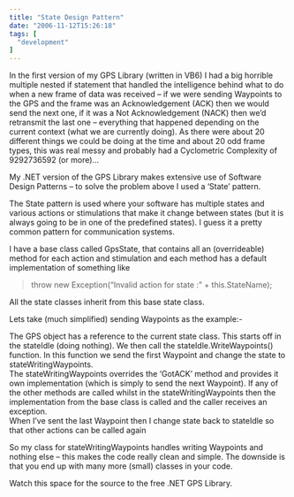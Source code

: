 ```yaml
---
title: "State Design Pattern"
date: "2006-11-12T15:26:18"
tags: [
  "development"
]
---
```

In the first version of my GPS Library (written in VB6) I had a big horrible multiple nested if statement that handled the intelligence behind what to do when a new frame of data was received – if we were sending Waypoints to the GPS and the frame was an Acknowledgement (ACK) then we would send the next one, if it was a Not Acknowledgement (NACK) then we’d retransmit the last one – everything that happened depending on the current context (what we are currently doing). As there were about 20 different things we could be doing at the time and about 20 odd frame types, this was real messy and probably had a Cyclometric Complexity of 9292736592 (or more)…

My .NET version of the GPS Library makes extensive use of Software Design Patterns – to solve the problem above I used a ‘State’ pattern.

The State pattern is used where your software has multiple states and various actions or stimulations that make it change between states (but it is always going to be in one of the predefined states). I guess it a pretty common pattern for communication systems.

I have a base class called GpsState, that contains all an (overrideable) method for each action and stimulation and each method has a default implementation of something like

> throw new Exception(“Invalid action for state :” + this.StateName);

All the state classes inherit from this base state class.

Lets take (much simplified) sending Waypoints as the example:-

The GPS object has a reference to the current state class. This starts off in the stateIdle (doing nothing). We then call the stateIdle.WriteWaypoints() function. In this function we send the first Waypoint and change the state to stateWritingWaypoints.  
The stateWritingWaypoints overrides the ‘GotACK’ method and provides it own implementation (which is simply to send the next Waypoint). If any of the other methods are called whilst in the stateWritingWaypoints then the implementation from the base class is called and the caller receives an exception.  
When I’ve sent the last Waypoint then I change state back to stateIdle so that other actions can be called again

So my class for stateWritingWaypoints handles writing Waypoints and nothing else – this makes the code really clean and simple. The downside is that you end up with many more (small) classes in your code.

Watch this space for the source to the free .NET GPS Library.